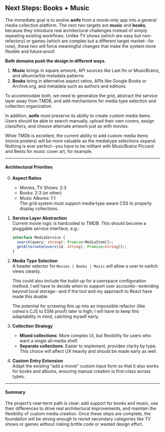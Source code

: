 ## Next Steps: Books + Music

The immediate goal is to evolve **aoife** from a movie‑only app into a general media collection platform. The next two targets are **music** and **books**, because they introduce real architectural challenges instead of simply repeating existing workflows. Unlike TV shows (which are easy but non-refactory) or games (which are complex but a different target market--for now), these two will force meaningful changes that make the system more flexible and future‑proof.  

**Both domains push the design in different ways.**

1. **Music** brings in square artwork, API sources like Last.fm or MusicBrainz, and album/artist metadata patterns. 
2. **Books** bring in alternative aspect ratios, APIs like Google Books or Archive.org, and metadata such as authors and editions. 

To accommodate both, we need to generalize the grid, abstract the service layer away from TMDB, and add mechanisms for media type selection and collection organization.

In addition, **aoife** must preserve its ability to create custom media items. Users should be able to search manually, upload their own covers, assign classifiers, and choose alternate artwork just as with movies.

While TMDb is excellent, the current ability to add custom media items (movie posters)
will be more valuable as the mediatype selections expand.
Nothing is ever perfect--you have to be militant with MusicBrainz Piccard and Beets for music cover art, for example.

---

#### Architectural Priorities

0. **Aspect Ratios**  
   - Movies, TV Shows: 2:3
   - Books: 2:3 (or other)
   - Music Albums: 1:1  
   The grid system must support media‑type aware CSS to properly display collections.  

1. **Service Layer Abstraction**  
   Current movie logic is hardcoded to TMDB. This should become a pluggable service interface, e.g.:  
   ```typescript
   interface MediaService {
     search(query: string): Promise<MediaItem[]>;
     getAlternateCovers(id: string): Promise<string[]>;
   }
   ```

2. **Media Type Selection**  
   A header selector for `Movies | Books | Music` will allow a user to switch views cleanly.

   This could also include the build-up for a userspace configuration method. I will have to decide when to support user accounts--extending beyond local storage--and if the tool and my approach to React have made this doable.  
   
   The potential for screwing this up into an impossible refactor (like oshea's CJS to ESM proof)
   later is high; I will have to keep this adaptability in mind, catching myself early.

3. **Collection Strategy**  
   - **Mixed collections**: More complex UI, but flexibility for users who want a single all‑media shelf.  
   - **Separate collections**: Easier to implement, provides clarity by type.  
   This choice will affect UX heavily and should be made early as well.

4. **Custom Entry Extension**  
   Adapt the existing “add a movie” custom input form so that it also works for books and albums, ensuring manual creation is first‑class across types.  

---

#### Summary
The project’s near‑term path is clear: add support for books and music, use their differences to drive real architectural improvements, and maintain the flexibility of custom media creation. Once these steps are complete, the foundation will be strong enough to revisit secondary categories like TV shows or games without risking brittle code or wasted design effort.  

